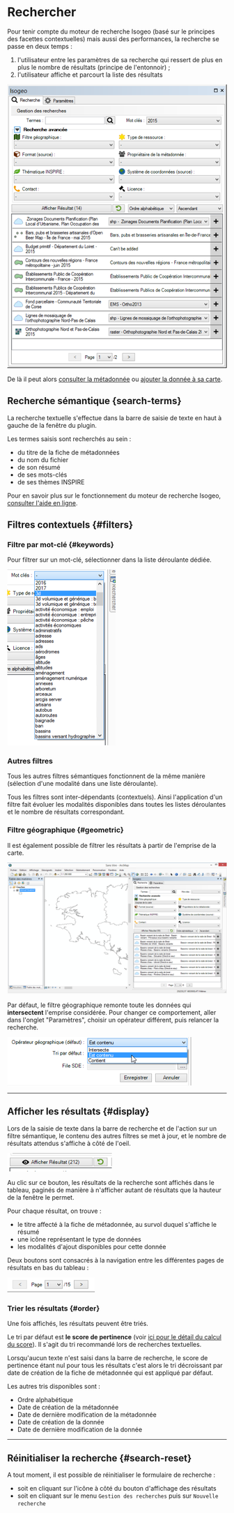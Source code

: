 # Rechercher

Pour tenir compte du moteur de recherche Isogeo \(basé sur le principes des facettes contextuelles\) mais aussi des performances, la recherche se passe en deux temps :

1. l'utilisateur entre les paramètres de sa recherche qui ressert de plus en plus le nombre de résultats \(principe de l'entonnoir\) ;
2. l'utilisateur affiche et parcourt la liste des résultats

![](../../assets/plugin_ArcMap_search_tab_filtered_FR.png "Interface de recherche du plugin - Recherche filtrée sur un mot-clé")

De là il peut alors [consulter la métadonnée](/usage/metadata.md) ou [ajouter la donnée à sa carte](/usage/display.md).

## Recherche sémantique {search-terms}

La recherche textuelle s'effectue dans la barre de saisie de texte en haut à gauche de la fenêtre du plugin.

Les termes saisis sont recherchés au sein :

* du titre de la fiche de métadonnées
* du nom du fichier
* de son résumé
* de ses mots-clés
* de ses thèmes INSPIRE

Pour en savoir plus sur le fonctionnement du moteur de recherche Isogeo, [consulter l'aide en ligne](http://help.isogeo.com/fr/features/inventory/search.html).

## Filtres contextuels {#filters}

### Filtre par mot-clé {#keywords}

Pour filtrer sur un mot-clé, sélectionner dans la liste déroulante dédiée.

![](../../assets/plugin_ArcMap_search_options_keywords_FR.png "Filtre par mot-clé")

### Autres filtres

Tous les autres filtres sémantiques fonctionnent de la même manière \(sélection d'une modalité dans une liste déroulante\).

Tous les filtres sont inter-dépendants \(contextuels\). Ainsi l'application d'un filtre fait évoluer les modalités disponibles dans toutes les listes déroulantes et le nombre de résultats correspondant.

### Filtre géographique {#geometric}

Il est également possible de filtrer les résultats à partir de l'emprise de la carte.

![](../../assets/plugin_ArcMap_search_options_geographic_FR.png "Filtre à partir de la carte")

Par défaut, le filtre géographique remonte toute les données qui **intersectent** l'emprise considérée. Pour changer ce comportement, aller dans l'onglet "Paramètres", choisir un opérateur différent, puis relancer la recherche.

![](../../assets/plugin_ArcMap_settings_geographic_FR.png "Paramétrer l\&apos;opérateur géométrique pour le filtre géographique")

---

## Afficher les résultats {#display}

Lors de la saisie de texte dans la barre de recherche et de l'action sur un filtre sémantique, le contenu des autres filtres se met à jour, et le nombre de résultats attendus s'affiche à côté de l'oeil.

![](../../assets/plugin_ArcMap_search_results_show_FR.png "Nombre de résultats sur le bouton pour les afficher")

Au clic sur ce bouton, les résultats de la recherche sont affichés dans le tableau, paginés de manière à n'afficher autant de résultats que la hauteur de la fenêtre le permet.

Pour chaque résultat, on trouve :

* le titre affecté à la fiche de métadonnée, au survol duquel s'affiche le résumé
* une icône représentant le type de données
* les modalités d'ajout disponibles pour cette donnée

Deux boutons sont consacrés à la navigation entre les différentes pages de résultats en bas du tableau :

![](../../assets/plugin_ArcMap_search_results_pagination_FR.png "Pagination des résultats")

### Trier les résultats {#order}

Une fois affichés, les résultats peuvent être triés.

Le tri par défaut est **le score de pertinence** \(voir [ici pour le détail du calcul du score](http://help.isogeo.com/fr/features/inventory/search.html#pertinence-)\). Il s'agit du tri recommandé lors de recherches textuelles.

Lorsqu'aucun texte n'est saisi dans la barre de recherche, le score de pertinence étant nul pour tous les résultats c'est alors le tri décroissant par date de création de la fiche de métadonnée qui est appliqué par défaut.

Les autres tris disponibles sont :

* Ordre alphabétique
* Date de création de la métadonnée
* Date de dernière modification de la métadonnée
* Date de création de la donnée
* Date de dernière modification de la donnée

---

## Réinitialiser la recherche {#search-reset}

A tout moment, il est possible de réinitialiser le formulaire de recherche :

* soit en cliquant sur l'icône à côté du bouton d'affichage des résultats
* soit en cliquant sur le menu `Gestion des recherches` puis sur `Nouvelle recherche`



